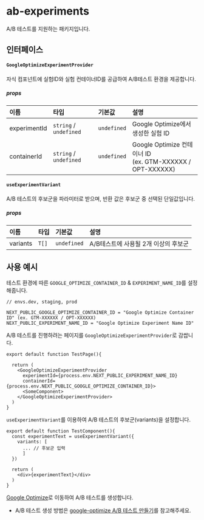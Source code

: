 # ab-experiments

A/B 테스트를 지원하는 패키지입니다.

## 인터페이스

#### `GoogleOptimizeExperimentProvider`

자식 컴포넌트에 실험ID와 실험 컨테이너ID를 공급하여 A/B테스트 환경을 제공합니다.

##### props

| 이름         | 타입                   | 기본값      | 설명                                                            |
| :----------- | :--------------------- | :---------- | :-------------------------------------------------------------- |
| experimentId | `string` / `undefined` | `undefined` | Google Optimize에서 생성한 실험 ID                              |
| containerId  | `string` / `undefined` | `undefined` | Google Optimize 컨테이너 ID <br />(ex. GTM-XXXXXX / OPT-XXXXXX) |

#### `useExperimentVariant`

A/B 테스트의 후보군을 파라미터로 받으며, 반환 값은 후보군 중 선택된 단일값입니다.

##### props

| 이름     | 타입  | 기본값      | 설명                                 |
| :------- | :---- | :---------- | :----------------------------------- |
| variants | `T[]` | `undefined` | A/B테스트에 사용될 2개 이상의 후보군 |

## 사용 예시

테스트 환경에 따른 `GOOGLE_OPTIMIZE_CONTAINER_ID` & `EXPERIMENT_NAME_ID`를 설정해줍니다.

```shell
// envs.dev, staging, prod

NEXT_PUBLIC_GOOGLE_OPTIMIZE_CONTAINER_ID = "Google Optimize Container ID" (ex. GTM-XXXXXX / OPT-XXXXXX)
NEXT_PUBLIC_EXPERIMENT_NAME_ID = "Google Optimize Experiment Name ID"
```

A/B 테스트를 진행하려는 페이지를 `GoogleOptimizeExperimentProvider`로 감쌉니다.

```tsx
export default function TestPage(){

  return (
    <GoogleOptimizeExperimentProvider
      experimentId={process.env.NEXT_PUBLIC_EXPERIMENT_NAME_ID}
      containerId={process.env.NEXT_PUBLIC_GOOGLE_OPTIMIZE_CONTAINER_ID}>
      <SomeComponent>
    </GoogleOptimizeExperimentProvider>
  )
}
```

`useExperimentVariant`를 이용하여 A/B 테스트의 후보군(variants)을 설정합니다.

```tsx
export default function TestComponent(){
  const experimentText = useExperimentVariant({
    variants: [
      ... // 후보군 입력
      ]
  })

  return (
    <div>{experimentText}</div>
  )
}
```

[Google Optimize](https://optimize.google.com/optimize/home/#/accounts)로 이동하여 A/B 테스트를 생성합니다.

- A/B 테스트 생성 방법은 [google-optimize A/B 테스트 만들기](https://support.google.com/optimize/answer/6211930?hl=ko)를 참고해주세요.
